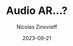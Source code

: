 ---
slug: "/talks/swift-connection/september-2023/nicolas-zinovieff-audio-ar"
date: 2023-09-21
title: "Audio AR…?"
author: "Nicolas Zinovieff"
video: 0M2kQ0qcpTM
thumbnail: https:/async-assets.s3.eu-west-3.amazonaws.com/thumbnails/0M2kQ0qcpTM.jpg
slides: 
tags: []
year: 2023
conference: swift-connection
edition: september-2023
transcript:  
allow_ads: false
---